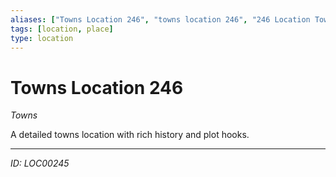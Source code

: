 ```yaml
---
aliases: ["Towns Location 246", "towns location 246", "246 Location Towns"]
tags: [location, place]
type: location
---
```


# Towns Location 246

*Towns*

A detailed towns location with rich history and plot hooks.

---
*ID: LOC00245*